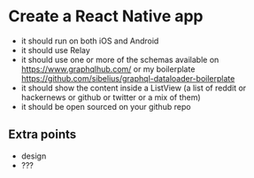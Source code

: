 # Create a React Native app
- it should run on both iOS and Android
- it should use Relay
- it should use one or more of the schemas available on https://www.graphqlhub.com/ or my boilerplate https://github.com/sibelius/graphql-dataloader-boilerplate
- it should show the content inside a ListView (a list of reddit or hackernews or github or twitter or a mix of them)
- it should be open sourced on your github repo

## Extra points
- design
- ???
